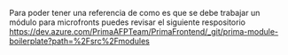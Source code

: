 Para poder tener una referencia de como es que se debe trabajar un módulo para microfronts puedes revisar el siguiente respositorio https://dev.azure.com/PrimaAFPTeam/PrimaFrontend/_git/prima-module-boilerplate?path=%2Fsrc%2Fmodules